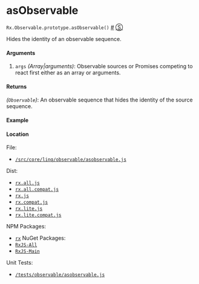 # asObservable

`Rx.Observable.prototype.asObservable()`
<a href="#rxobservableprototypeasobservable">#</a> [&#x24C8;](https://github.com/Reactive-Extensions/RxJS/blob/master/dist/rx.js#L3675-L3680 "View in source") 

Hides the identity of an observable sequence.

#### Arguments
1. `args` *(Array|arguments)*: Observable sources or Promises competing to react first either as an array or arguments.

#### Returns
*(`Observable`)*: An observable sequence that hides the identity of the source sequence.  

#### Example

[](http://jsbin.com/nirudu/1/embed?js,console)

#### Location

File:
- [`/src/core/linq/observable/asobservable.js`](https://github.com/Reactive-Extensions/RxJS/blob/master/src/core/linq/observable/asobservable.js)

Dist:
- [`rx.all.js`](https://github.com/Reactive-Extensions/RxJS/blob/master/dist/rx.all.js)
- [`rx.all.compat.js`](https://github.com/Reactive-Extensions/RxJS/blob/master/dist/rx.all.js)
- [`rx.js`](https://github.com/Reactive-Extensions/RxJS/blob/master/dist/rx.js)
- [`rx.compat.js`](https://github.com/Reactive-Extensions/RxJS/blob/master/dist/rx.compat.js)
- [`rx.lite.js`](https://github.com/Reactive-Extensions/RxJS/blob/master/dist/rx.lite.js)
- [`rx.lite.compat.js`](https://github.com/Reactive-Extensions/RxJS/blob/master/dist/rx.compat.js)

NPM Packages:
- [`rx`](https://www.npmjs.org/package/rx)
NuGet Packages:
- [`RxJS-All`](http://www.nuget.org/packages/RxJS-All/)
- [`RxJS-Main`](http://www.nuget.org/packages/RxJS-Main/)

Unit Tests:
- [`/tests/observable/asobservable.js`](https://github.com/Reactive-Extensions/RxJS/blob/master/tests/observable/asobservable.js)
